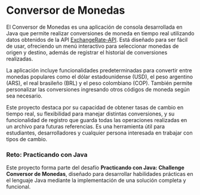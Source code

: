
# Conversor de Monedas

El Conversor de Monedas es una aplicación de consola desarrollada en Java que permite realizar conversiones de moneda en tiempo real utilizando datos obtenidos de la API [ExchangeRate-API](https://www.exchangerate-api.com/). Está diseñado para ser fácil de usar, ofreciendo un menú interactivo para seleccionar monedas de origen y destino, además de registrar el historial de conversiones realizadas.

La aplicación incluye funcionalidades predeterminadas para convertir entre monedas populares como el dólar estadounidense (USD), el peso argentino (ARS), el real brasileño (BRL) y el peso colombiano (COP). También permite personalizar las conversiones ingresando otros códigos de moneda según sea necesario.

Este proyecto destaca por su capacidad de obtener tasas de cambio en tiempo real, su flexibilidad para manejar distintas conversiones, y su funcionalidad de registro que guarda todas las operaciones realizadas en un archivo para futuras referencias. Es una herramienta útil para estudiantes, desarrolladores y cualquier persona interesada en trabajar con tipos de cambio.

### Reto: Practicando con Java
Este proyecto forma parte del desafío **Practicando con Java: Challenge Conversor de Monedas**, diseñado para desarrollar habilidades prácticas en el lenguaje Java mediante la implementación de una solución completa y funcional.

